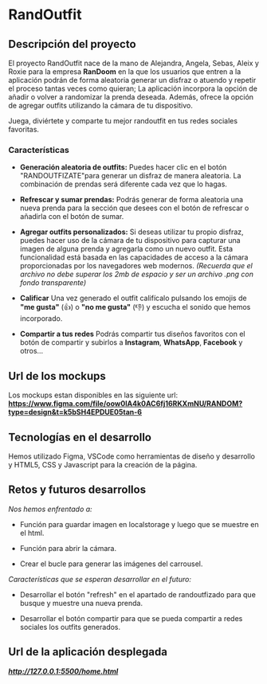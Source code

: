 # RandOutfit


## Descripción del proyecto

El proyecto RandOutfit nace de la mano de Alejandra, Angela, Sebas, Aleix y Roxie para la empresa **RanDoom** en la que los usuarios que entren a la aplicación podrán de forma aleatoria generar un disfraz o atuendo y repetir el proceso tantas veces como quieran; La aplicación incorpora la opción de añadir o volver a randomizar la prenda deseada. Además, ofrece la opción de agregar outfits utilizando la cámara de tu dispositivo.

Juega, diviértete y comparte tu mejor randoutfit en tus redes sociales favoritas.





### Características

* **Generación aleatoria de outfits:** Puedes hacer clic en el botón "RANDOUTFIZATE"para generar un disfraz de manera aleatoria. La combinación de prendas será diferente cada vez que lo hagas.

* **Refrescar y sumar prendas:** Podrás generar de forma aleatoria una nueva prenda para la sección que desees con el botón de refrescar o añadirla con el botón de sumar.

* **Agregar outfits personalizados:** Si deseas utilizar tu propio disfraz, puedes hacer uso de la cámara de tu dispositivo para capturar una imagen de alguna prenda y agregarla como un nuevo outfit. Esta funcionalidad está basada en las capacidades de acceso a la cámara proporcionadas por los navegadores web modernos. *(Recuerda que el archivo no debe superar los 2mb de espacio y ser un archivo .png con fondo transparente)*

* **Calificar** Una vez generado el outfit califícalo pulsando los emojis de **"me gusta"** (👍) o **"no me gusta"** (👎) y escucha el sonido que hemos incorporado.

* **Compartir a tus redes** Podrás compartir tus diseños favoritos con el botón de compartir y subirlos a **Instagram**, **WhatsApp**, **Facebook** y otros…


## Url de los mockups

Los mockups estan disponibles en las siguiente url: **https://www.figma.com/file/oow0lA4k0AC6fj16RKXmNU/RANDOM?type=design&t=k5bSH4EPDUE05tan-6** 


## Tecnologías en el desarrollo

Hemos utilizado Figma, VSCode como herramientas de diseño y desarrollo y HTML5, CSS y Javascript para la creación de la página.

## Retos y futuros desarrollos

*Nos hemos enfrentado a:*

- Función para guardar imagen en localstorage y luego que se muestre en el html.

- Función para abrir la cámara.

- Crear el bucle para generar las imágenes del carrousel.


*Características que se esperan desarrollar en el futuro:*

- Desarrollar el botón "refresh" en el apartado de randoutfizado para que busque y muestre una nueva prenda.

- Desarrollar el botón compartir para que se pueda compartir a redes sociales los outfits generados.



## Url de la aplicación desplegada
***_http://127.0.0.1:5500/home.html_***
